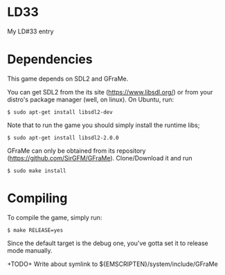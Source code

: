 # LD33

My LD#33 entry

# Dependencies

This game depends on SDL2 and GFraMe.

You can get SDL2 from the its site (https://www.libsdl.org/) or from your
distro's package manager (well, on linux). On Ubuntu, run:

```
$ sudo apt-get install libsdl2-dev
```

Note that to run the game you should simply install the runtime libs;

```
$ sudo apt-get install libsdl2-2.0.0
```

GFraMe can only be obtained from its repository (https://github.com/SirGFM/GFraMe). Clone/Download it and run

```
$ sudo make install
```

# Compiling

To compile the game, simply run:

```
$ make RELEASE=yes
```

Since the default target is the debug one, you've gotta set it to release mode manually.

+TODO+ Write about symlink to ${EMSCRIPTEN}/system/include/GFraMe
